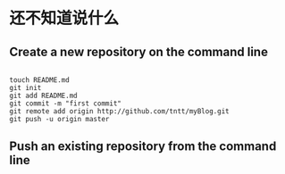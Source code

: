 # 还不知道说什么

## Create a new repository on the command line

<code>
touch README.md
git init
git add README.md
git commit -m "first commit"
git remote add origin http://github.com/tntt/myBlog.git
git push -u origin master
</code>

## Push an existing repository from the command line

